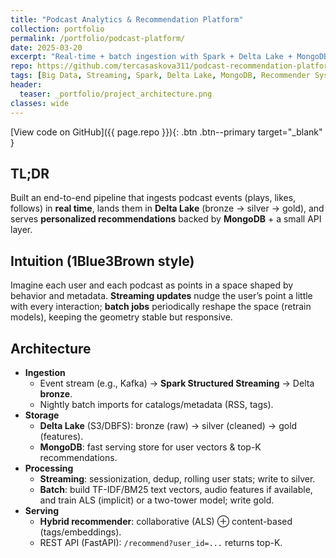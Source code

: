 ```yaml
---
title: "Podcast Analytics & Recommendation Platform"
collection: portfolio
permalink: /portfolio/podcast-platform/
date: 2025-03-20
excerpt: "Real-time + batch ingestion with Spark + Delta Lake + MongoDB; hybrid recommender from user interactions and metadata."
repo: https://github.com/tercasaskova311/podcast-recommendation-platform
tags: [Big Data, Streaming, Spark, Delta Lake, MongoDB, Recommender Systems]
header:
  teaser: _portfolio/project_architecture.png
classes: wide
---
```


[View code on GitHub]({{ page.repo }}){: .btn .btn--primary target="_blank" }

## TL;DR
Built an end-to-end pipeline that ingests podcast events (plays, likes, follows) in **real time**, lands them in **Delta Lake** (bronze → silver → gold), and serves **personalized recommendations** backed by **MongoDB** + a small API layer.

## Intuition (1Blue3Brown style)
Imagine each user and each podcast as points in a space shaped by behavior and metadata. **Streaming updates** nudge the user’s point a little with every interaction; **batch jobs** periodically reshape the space (retrain models), keeping the geometry stable but responsive.

## Architecture
- **Ingestion**
  - Event stream (e.g., Kafka) → **Spark Structured Streaming** → Delta **bronze**.
  - Nightly batch imports for catalogs/metadata (RSS, tags).
- **Storage**
  - **Delta Lake** (S3/DBFS): bronze (raw) → silver (cleaned) → gold (features).
  - **MongoDB**: fast serving store for user vectors & top-K recommendations.
- **Processing**
  - **Streaming**: sessionization, dedup, rolling user stats; write to silver.
  - **Batch**: build TF-IDF/BM25 text vectors, audio features if available, and train ALS (implicit) or a two-tower model; write gold.
- **Serving**
  - **Hybrid recommender**: collaborative (ALS) ⊕ content-based (tags/embeddings).
  - REST API (FastAPI): `/recommend?user_id=...` returns top-K.


